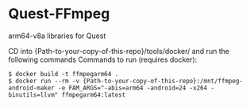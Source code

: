 # Quest-FFmpeg
arm64-v8a libraries for Quest

CD into {Path-to-your-copy-of-this-repo}/tools/docker/
and run the following commands
Commands to run (requires docker):
```
$ docker build -t ffmpegarm64 .
$ docker run --rm -v {Path-to-your-copy-of-this-repo}:/mnt/ffmpeg-android-maker -e FAM_ARGS="-abis=arm64 -android=24 -x264 -binutils=llvm" ffmpegarm64:latest
```
